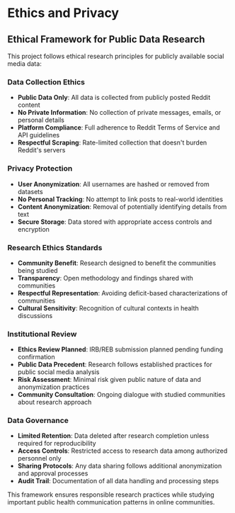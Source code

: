 # Ethics and Privacy

## Ethical Framework for Public Data Research

This project follows ethical research principles for publicly available social media data:

### Data Collection Ethics
- **Public Data Only**: All data is collected from publicly posted Reddit content
- **No Private Information**: No collection of private messages, emails, or personal details
- **Platform Compliance**: Full adherence to Reddit Terms of Service and API guidelines
- **Respectful Scraping**: Rate-limited collection that doesn't burden Reddit's servers

### Privacy Protection
- **User Anonymization**: All usernames are hashed or removed from datasets
- **No Personal Tracking**: No attempt to link posts to real-world identities
- **Content Anonymization**: Removal of potentially identifying details from text
- **Secure Storage**: Data stored with appropriate access controls and encryption

### Research Ethics Standards
- **Community Benefit**: Research designed to benefit the communities being studied
- **Transparency**: Open methodology and findings shared with communities
- **Respectful Representation**: Avoiding deficit-based characterizations of communities
- **Cultural Sensitivity**: Recognition of cultural contexts in health discussions

### Institutional Review
- **Ethics Review Planned**: IRB/REB submission planned pending funding confirmation
- **Public Data Precedent**: Research follows established practices for public social media analysis
- **Risk Assessment**: Minimal risk given public nature of data and anonymization practices
- **Community Consultation**: Ongoing dialogue with studied communities about research approach

### Data Governance
- **Limited Retention**: Data deleted after research completion unless required for reproducibility
- **Access Controls**: Restricted access to research data among authorized personnel only
- **Sharing Protocols**: Any data sharing follows additional anonymization and approval processes
- **Audit Trail**: Documentation of all data handling and processing steps

This framework ensures responsible research practices while studying important public health communication patterns in online communities.
